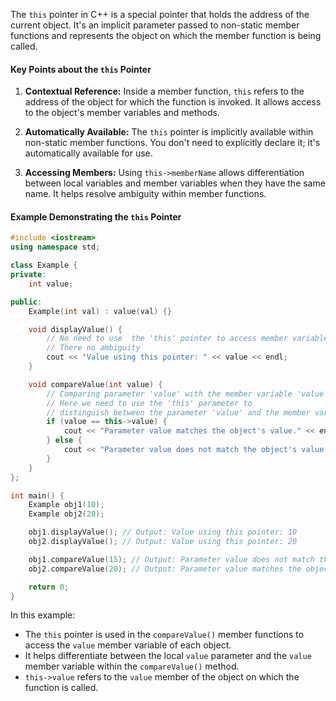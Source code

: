 [//]: # (### The this Pointer)

The `this` pointer in C++ is a special pointer that holds the address of the current object. It's an implicit parameter passed to non-static member functions and represents the object on which the member function is being called.

#### Key Points about the `this` Pointer

1. **Contextual Reference:** Inside a member function, `this` refers to the address of the object for which the function is invoked. It allows access to the object's member variables and methods.

2. **Automatically Available:** The `this` pointer is implicitly available within non-static member functions. You don't need to explicitly declare it; it's automatically available for use.

3. **Accessing Members:** Using `this->memberName` allows differentiation between local variables and member variables when they have the same name. It helps resolve ambiguity within member functions.

#### Example Demonstrating the `this` Pointer

```cpp
#include <iostream>
using namespace std;

class Example {
private:
    int value;

public:
    Example(int val) : value(val) {}

    void displayValue() {
        // No need to use  the 'this' pointer to access member variable
        // There no ambiguity 
        cout << "Value using this pointer: " << value << endl;
    }

    void compareValue(int value) {
        // Comparing parameter 'value' with the member variable 'value' using 'this'
        // Here we need to use the 'this' parameter to 
        // distinguish between the parameter 'value' and the member variable 'value'
        if (value == this->value) {
            cout << "Parameter value matches the object's value." << endl;
        } else {
            cout << "Parameter value does not match the object's value." << endl;
        }
    }
};

int main() {
    Example obj1(10);
    Example obj2(20);

    obj1.displayValue(); // Output: Value using this pointer: 10
    obj2.displayValue(); // Output: Value using this pointer: 20

    obj1.compareValue(15); // Output: Parameter value does not match the object's value.
    obj2.compareValue(20); // Output: Parameter value matches the object's value.

    return 0;
}
```

In this example:

- The `this` pointer is used in the  `compareValue()` member functions to access the `value` member variable of each object.
- It helps differentiate between the local `value` parameter and the `value` member variable within the `compareValue()` method.
- `this->value` refers to the `value` member of the object on which the function is called.
